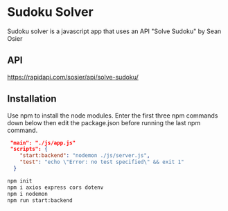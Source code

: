 # Sudoku Solver 
Sudoku solver is a javascript app that uses an API "Solve Sudoku" by Sean Osier 
## API

https://rapidapi.com/sosier/api/solve-sudoku/

## Installation
Use npm to install the node modules. Enter the first three npm commands down below then edit the package.json before running the last npm command.
```json
 "main": "./js/app.js" 
 "scripts": {
    "start:backend": "nodemon ./js/server.js",
    "test": "echo \"Error: no test specified\" && exit 1"
  }
```

```bash
npm init
npm i axios express cors dotenv
npm i nodemon 
npm run start:backend
```